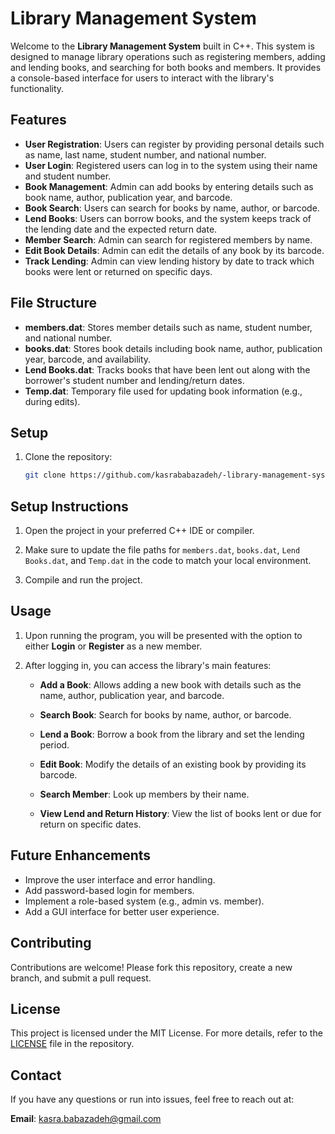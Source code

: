 # Library Management System

Welcome to the **Library Management System** built in C++. This system is designed to manage library operations such as registering members, adding and lending books, and searching for both books and members. It provides a console-based interface for users to interact with the library's functionality.

## Features

- **User Registration**: Users can register by providing personal details such as name, last name, student number, and national number.
- **User Login**: Registered users can log in to the system using their name and student number.
- **Book Management**: Admin can add books by entering details such as book name, author, publication year, and barcode.
- **Book Search**: Users can search for books by name, author, or barcode.
- **Lend Books**: Users can borrow books, and the system keeps track of the lending date and the expected return date.
- **Member Search**: Admin can search for registered members by name.
- **Edit Book Details**: Admin can edit the details of any book by its barcode.
- **Track Lending**: Admin can view lending history by date to track which books were lent or returned on specific days.

## File Structure

- **members.dat**: Stores member details such as name, student number, and national number.
- **books.dat**: Stores book details including book name, author, publication year, barcode, and availability.
- **Lend Books.dat**: Tracks books that have been lent out along with the borrower's student number and lending/return dates.
- **Temp.dat**: Temporary file used for updating book information (e.g., during edits).

## Setup

1. Clone the repository:

   ```bash
   git clone https://github.com/kasrababazadeh/-library-management-system.git

## Setup Instructions

1. Open the project in your preferred C++ IDE or compiler.
   
2. Make sure to update the file paths for `members.dat`, `books.dat`, `Lend Books.dat`, and `Temp.dat` in the code to match your local environment.
   
3. Compile and run the project.


## Usage

1. Upon running the program, you will be presented with the option to either **Login** or **Register** as a new member.
   
2. After logging in, you can access the library's main features:

   - **Add a Book**: Allows adding a new book with details such as the name, author, publication year, and barcode.
   
   - **Search Book**: Search for books by name, author, or barcode.
   
   - **Lend a Book**: Borrow a book from the library and set the lending period.
   
   - **Edit Book**: Modify the details of an existing book by providing its barcode.
   
   - **Search Member**: Look up members by their name.
   
   - **View Lend and Return History**: View the list of books lent or due for return on specific dates.


## Future Enhancements

- Improve the user interface and error handling.
- Add password-based login for members.
- Implement a role-based system (e.g., admin vs. member).
- Add a GUI interface for better user experience.


## Contributing

Contributions are welcome! Please fork this repository, create a new branch, and submit a pull request.


## License

This project is licensed under the MIT License. For more details, refer to the [LICENSE](./LICENSE) file in the repository.


## Contact

If you have any questions or run into issues, feel free to reach out at:

**Email**: [kasra.babazadeh@gmail.com](mailto:kasra.babazadeh@gmail.com)

